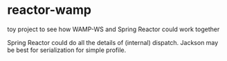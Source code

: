 # reactor-wamp
toy project to see how WAMP-WS and Spring Reactor could work together

Spring Reactor could do all the details of (internal) dispatch. Jackson may be best for serialization for simple profile.
